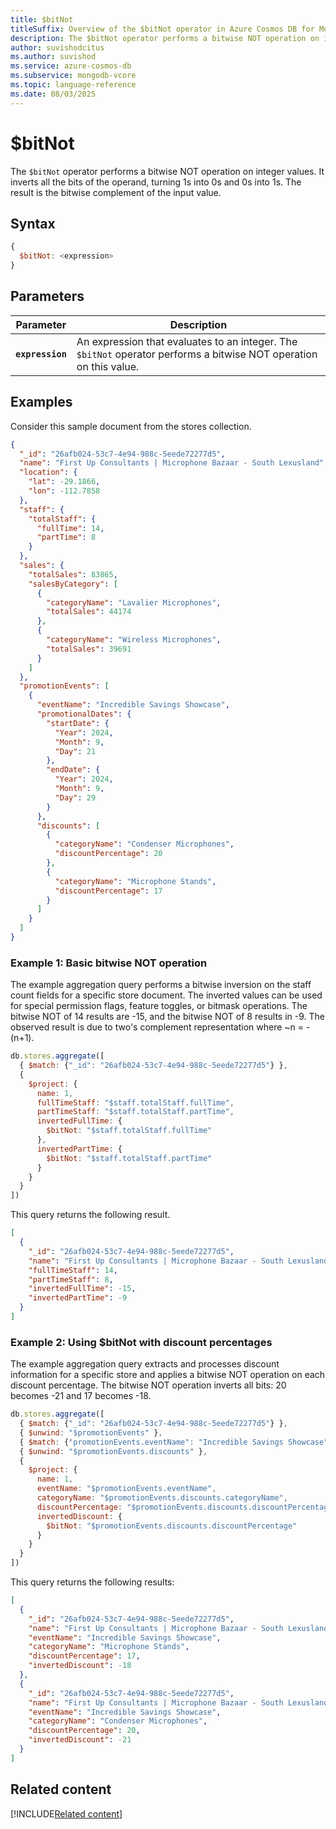 ```yaml
---
title: $bitNot
titleSuffix: Overview of the $bitNot operator in Azure Cosmos DB for MongoDB (vCore)
description: The $bitNot operator performs a bitwise NOT operation on integer values and returns the result as an integer.
author: suvishodcitus
ms.author: suvishod
ms.service: azure-cosmos-db
ms.subservice: mongodb-vcore
ms.topic: language-reference
ms.date: 08/03/2025
---
```


# $bitNot

The `$bitNot` operator performs a bitwise NOT operation on integer values. It inverts all the bits of the operand, turning 1s into 0s and 0s into 1s. The result is the bitwise complement of the input value.

## Syntax

```javascript
{
  $bitNot: <expression>
}
```

## Parameters

| Parameter | Description |
| --- | --- |
| **`expression`** | An expression that evaluates to an integer. The `$bitNot` operator performs a bitwise NOT operation on this value. |

## Examples

Consider this sample document from the stores collection.

```json
{
  "_id": "26afb024-53c7-4e94-988c-5eede72277d5",
  "name": "First Up Consultants | Microphone Bazaar - South Lexusland",
  "location": {
    "lat": -29.1866,
    "lon": -112.7858
  },
  "staff": {
    "totalStaff": {
      "fullTime": 14,
      "partTime": 8
    }
  },
  "sales": {
    "totalSales": 83865,
    "salesByCategory": [
      {
        "categoryName": "Lavalier Microphones",
        "totalSales": 44174
      },
      {
        "categoryName": "Wireless Microphones",
        "totalSales": 39691
      }
    ]
  },
  "promotionEvents": [
    {
      "eventName": "Incredible Savings Showcase",
      "promotionalDates": {
        "startDate": {
          "Year": 2024,
          "Month": 9,
          "Day": 21
        },
        "endDate": {
          "Year": 2024,
          "Month": 9,
          "Day": 29
        }
      },
      "discounts": [
        {
          "categoryName": "Condenser Microphones",
          "discountPercentage": 20
        },
        {
          "categoryName": "Microphone Stands",
          "discountPercentage": 17
        }
      ]
    }
  ]
}
```

### Example 1: Basic bitwise NOT operation

The example aggregation query performs a bitwise inversion on the staff count fields for a specific store document. The inverted values can be used for special permission flags, feature toggles, or bitmask operations. The bitwise NOT of 14 results are -15, and the bitwise NOT of 8 results in -9. The observed result is due to two's complement representation where ~n = -(n+1).

```javascript
db.stores.aggregate([
  { $match: {"_id": "26afb024-53c7-4e94-988c-5eede72277d5"} },
  {
    $project: {
      name: 1,
      fullTimeStaff: "$staff.totalStaff.fullTime",
      partTimeStaff: "$staff.totalStaff.partTime",
      invertedFullTime: {
        $bitNot: "$staff.totalStaff.fullTime"
      },
      invertedPartTime: {
        $bitNot: "$staff.totalStaff.partTime"
      }
    }
  }
])
```

This query returns the following result.

```json
[
  {
    "_id": "26afb024-53c7-4e94-988c-5eede72277d5",
    "name": "First Up Consultants | Microphone Bazaar - South Lexusland",
    "fullTimeStaff": 14,
    "partTimeStaff": 8,
    "invertedFullTime": -15,
    "invertedPartTime": -9
  }
]
```

### Example 2: Using $bitNot with discount percentages

The example aggregation query extracts and processes discount information for a specific store and applies a bitwise NOT operation on each discount percentage. The bitwise NOT operation inverts all bits: 20 becomes -21 and 17 becomes -18.

```javascript
db.stores.aggregate([
  { $match: {"_id": "26afb024-53c7-4e94-988c-5eede72277d5"} },
  { $unwind: "$promotionEvents" },
  { $match: {"promotionEvents.eventName": "Incredible Savings Showcase"} },
  { $unwind: "$promotionEvents.discounts" },
  {
    $project: {
      name: 1,
      eventName: "$promotionEvents.eventName",
      categoryName: "$promotionEvents.discounts.categoryName",
      discountPercentage: "$promotionEvents.discounts.discountPercentage",
      invertedDiscount: {
        $bitNot: "$promotionEvents.discounts.discountPercentage"
      }
    }
  }
])
```

This query returns the following results:

```json
[
  {
    "_id": "26afb024-53c7-4e94-988c-5eede72277d5",
    "name": "First Up Consultants | Microphone Bazaar - South Lexusland",
    "eventName": "Incredible Savings Showcase",
    "categoryName": "Microphone Stands",
    "discountPercentage": 17,
    "invertedDiscount": -18
  },
  {
    "_id": "26afb024-53c7-4e94-988c-5eede72277d5",
    "name": "First Up Consultants | Microphone Bazaar - South Lexusland",
    "eventName": "Incredible Savings Showcase",
    "categoryName": "Condenser Microphones",
    "discountPercentage": 20,
    "invertedDiscount": -21
  }
]
```

## Related content

[!INCLUDE[Related content](../includes/related-content.md)]
